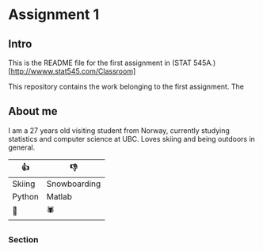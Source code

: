 # Assignment 1

## Intro

This is the README file for the first assignment in (STAT 545A.)[http://wwww.stat545.com/Classroom]

This repository contains the work belonging to the first assignment. The 

## About me
I am a 27 years old visiting student from Norway, currently studying statistics and computer science at UBC. Loves skiing  and being outdoors in general.

|    **:thumbsup:**    | **:thumbsdown:** |
|----------------|------------|
| Skiing  | Snowboarding |
| Python      | Matlab  |
| :pizza: | :spider:  |



## 

### Section


